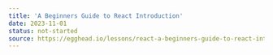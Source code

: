 ```yaml
---
title: 'A Beginners Guide to React Introduction'
date: 2023-11-01
status: not-started
source: https://egghead.io/lessons/react-a-beginners-guide-to-react-introduction
---
```

